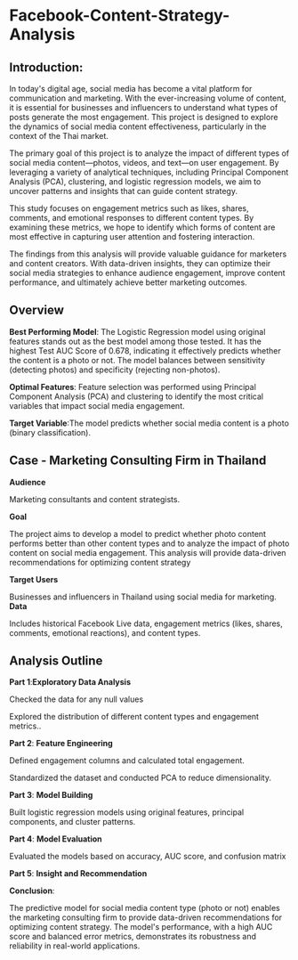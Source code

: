 # Facebook-Content-Strategy-Analysis

## Introduction:

In today's digital age, social media has become a vital platform for communication and marketing. With the ever-increasing volume of content, it is essential for businesses and influencers to understand what types of posts generate the most engagement. This project is designed to explore the dynamics of social media content effectiveness, particularly in the context of the Thai market.

The primary goal of this project is to analyze the impact of different types of social media content—photos, videos, and text—on user engagement. By leveraging a variety of analytical techniques, including Principal Component Analysis (PCA), clustering, and logistic regression models, we aim to uncover patterns and insights that can guide content strategy.

This study focuses on engagement metrics such as likes, shares, comments, and emotional responses to different content types. By examining these metrics, we hope to identify which forms of content are most effective in capturing user attention and fostering interaction.

The findings from this analysis will provide valuable guidance for marketers and content creators. With data-driven insights, they can optimize their social media strategies to enhance audience engagement, improve content performance, and ultimately achieve better marketing outcomes.

## Overview

**Best Performing Model**: The Logistic Regression model using original features stands out as the best model among those tested. It has the highest Test AUC Score of 0.678, indicating it effectively predicts whether the content is a photo or not. The model balances between sensitivity (detecting photos) and specificity (rejecting non-photos).

**Optimal Features**: Feature selection was performed using Principal Component Analysis (PCA) and clustering to identify the most critical variables that impact social media engagement.

**Target Variable**:The model predicts whether social media content is a photo (binary classification).

## Case - Marketing Consulting Firm in Thailand
**Audience**

Marketing consultants and content strategists.

**Goal**

The project aims to develop a model to predict whether photo content performs better than other content types and to analyze the impact of photo content on social media engagement. This analysis will provide data-driven recommendations for optimizing content strategy

**Target Users**

Businesses and influencers in Thailand using social media for marketing.
**Data**

Includes historical Facebook Live data, engagement metrics (likes, shares, comments, emotional reactions), and content types.

## Analysis Outline

**Part 1**:**Exploratory Data Analysis**  

Checked the data for any null values

Explored the distribution of different content types and engagement metrics..

**Part 2**: **Feature Engineering**

Defined engagement columns and calculated total engagement.

Standardized the dataset and conducted PCA to reduce dimensionality.

**Part 3**: **Model Building**

Built logistic regression models using original features, principal components, and cluster patterns.

**Part 4**: **Model Evaluation**

Evaluated the models based on accuracy, AUC score, and confusion matrix

**Part 5**: **Insight and Recommendation**

**Conclusion**:

The predictive model for social media content type (photo or not) enables the marketing consulting firm to provide data-driven recommendations for optimizing content strategy. The model's performance, with a high AUC score and balanced error metrics, demonstrates its robustness and reliability in real-world applications.


